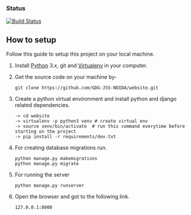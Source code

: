 ### Status
[![Build Status](https://travis-ci.org/GDG-JSS-NOIDA/website.svg?branch=master)](https://travis-ci.org/GDG-JSS-NOIDA/website/)

## How to setup

Follow this guide to setup this project on your local machine.

1. Install [Python] 3.x, git and [Virtualenv] in your computer.

2. Get the source code on your machine by-

    `git clone https://github.com/GDG-JSS-NOIDA/website.git`

3. Create a python virtual environment and install python and django related dependencies.

    ```shell
   -> cd website
   -> virtualenv -p python3 venv # create virtual env
   -> source venv/bin/activate  # run this command everytime before starting on the project
   -> pip install -r requirements/dev.txt
    ```
4. For creating database migrations run.
    
     ```shell
    python manage.py makemigrations
    python manage.py migrate
    ```
    

5. For running the server
   
    `python manage.py runserver`

6. Open the browser and got to the following link.

    `127.0.0.1:8000`


[virtualenv]: https://virtualenv.pypa.io/
[python]: https://www.python.org/ftp/python/3.6.2/Python-3.6.2.tar.xz
